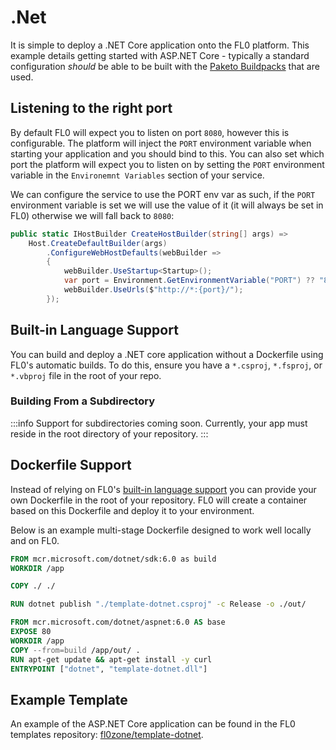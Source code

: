 ---
---

# .Net

It is simple to deploy a .NET Core application onto the FL0 platform. This example details getting started with ASP.NET Core - typically a standard configuration _should_ be able to be built with the [Paketo Buildpacks](https://github.com/paketo-buildpacks/) that are used.

## Listening to the right port

By default FL0 will expect you to listen on port `8080`, however this is configurable. The platform will inject the `PORT` environment variable when starting your application and you should bind to this. You can also set which port the platform will expect you to listen on by setting the `PORT` environment variable in the `Environemnt Variables` section of your service.

We can configure the service to use the PORT env var as such, if the `PORT` environment variable is set we will use the value of it (it will always be set in FL0) otherwise we will fall back to `8080`:

```csharp
public static IHostBuilder CreateHostBuilder(string[] args) =>
    Host.CreateDefaultBuilder(args)
        .ConfigureWebHostDefaults(webBuilder =>
        {
            webBuilder.UseStartup<Startup>();
            var port = Environment.GetEnvironmentVariable("PORT") ?? "8080";
            webBuilder.UseUrls($"http://*:{port}/");
        });
```

## Built-in Language Support

You can build and deploy a .NET core application without a Dockerfile using FL0's automatic builds. To do this, ensure you have a `*.csproj`, `*.fsproj`, or `*.vbproj` file in the root of your repo.

### Building From a Subdirectory

:::info
Support for subdirectories coming soon. Currently, your app must reside in the root directory of your repository.
:::

## Dockerfile Support

Instead of relying on FL0's [built-in language support](#built-in-language-support) you can provide your own Dockerfile in the root of your repository. FL0 will create a container based on this Dockerfile and deploy it to your environment.

Below is an example multi-stage Dockerfile designed to work well locally and on FL0.

```dockerfile title=/Dockerfile
FROM mcr.microsoft.com/dotnet/sdk:6.0 as build
WORKDIR /app

COPY ./ ./

RUN dotnet publish "./template-dotnet.csproj" -c Release -o ./out/

FROM mcr.microsoft.com/dotnet/aspnet:6.0 AS base
EXPOSE 80
WORKDIR /app
COPY --from=build /app/out/ .
RUN apt-get update && apt-get install -y curl
ENTRYPOINT ["dotnet", "template-dotnet.dll"]
```

## Example Template

An example of the ASP.NET Core application can be found in the FL0 templates repository: [fl0zone/template-dotnet](https://github.com/fl0zone/template-dotnet).
